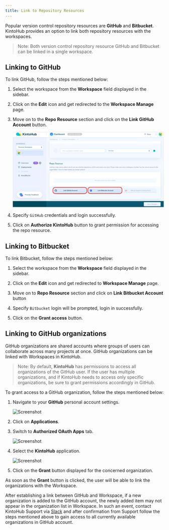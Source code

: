 ```yaml
---
title: Link to Repository Resources
---
```


Popular version control repository resources are **GitHub** and **Bitbucket**. KintoHub provides an option to link both repository resources with the workspaces.
    
>Note: Both version control repository resource GitHub and Bitbucket can be linked in a single workspace. 


## Linking to GitHub

To link GitHub, follow the steps mentioned below:

1. Select the workspace from the **Workspace** field displayed in the sidebar.

2. Click on the **Edit** icon and get redirected to the **Workspace Manage** page.

3. Move on to the **Repo Resource** section and click on the **Link GitHub Account** button.

   ![Screenshot](/docs/assets/link-repo.png)

4. Specify `GitHub` credentials and login successfully.

5. Click on **Authorize KintoHub** button to grant permission for accessing the repo resource.


## Linking to Bitbucket

To link Bitbucket, follow the steps mentioned below:

1. Select the workspace from the **Workspace** field displayed in the sidebar.

2. Click on the **Edit** icon and get redirected to **Workspace Manage** page.

3. Move on to **Repo Resource** section and click on **Link Bitbucket Account** button

4. Specify `Bitbucket` login will be prompted, login in successfully.

5. Click on the **Grant access** button.


## Linking to GitHub organizations

GitHub organizations are shared accounts where groups of users can collaborate across many projects at once. GitHub organizations can be linked with Workspaces in KintoHub.

>Note: By default, **KintoHub** has permissions to access all organizations of the GitHub user. If the user has multiple organizations, and if KintoHub needs to access only specific organizations, be sure to grant permissions accordingly in GitHub.

To grant access to a GitHub organization, follow the steps mentioned below:

1. Navigate to your **GitHub** personal account settings.

   ![Screenshot](/docs/assets/GitHub_Settings.png)

2. Click on **Applications**.

3. Switch to **Authorized OAuth Apps** tab.

   ![Screenshot](/docs/assets/Auth_Org.png)

4. Select the **KintoHub** application.

   ![Screenshot](/docs/assets/Grant_Org_Access.png)

5. Click on the **Grant** button displayed for the concerned organization.

As soon as the **Grant** button is clicked, the user will be able to link the organizations with the Workspace.

After establishing a link between GitHub and Workspace, if a new organization is added to the GitHub account, the newly added item may not appear in the organization list in Workspace. In such an event, contact KintoHub Support via [Slack](https://kintohub.slack.com/) and after confirmation from Support follow the steps mentioned above to gain access to all currently available organizations in GitHub account.

